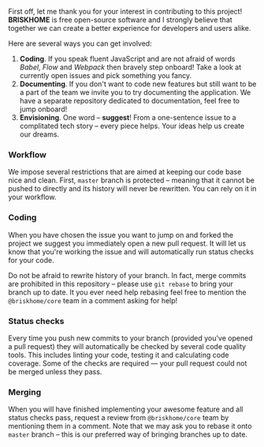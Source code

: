 First off, let me thank you for your interest in contributing to this project! **BRISKHOME** is free open-source software and I strongly believe that together we can create a better experience for developers and users alike.

Here are several ways you can get involved:

1. **Coding**. If you speak fluent JavaScript and are not afraid of words _Babel_, _Flow_ and _Webpack_ then bravely step onboard! Take a look at currently open issues and pick something you fancy.
2. **Documenting**. If you don't want to code new features but still want to be a part of the team we invite you to try documenting the application. We have a separate repository dedicated to documentation, feel free to jump onboard!
3. **Envisioning**. One word – **suggest**! From a one-sentence issue to a complitated tech story – every piece helps. Your ideas help us create our dreams.

### Workflow

We impose several restrictions that are aimed at keeping our code base nice and clean. First, `master` branch is protected – meaning that it cannot be pushed to directly and its history will never be rewritten. You can rely on it in your workflow.

### Coding

When you have chosen the issue you want to jump on and forked the project we suggest you immediately open a new pull request. It will let us know that you're working the issue and will automatically run status checks for your code.

Do not be afraid to rewrite history of your branch. In fact, merge commits are prohibited in this repository – please use `git rebase` to bring your branch up to date. It you ever need help rebasing feel free to mention the `@briskhome/core` team in a comment asking for help!

### Status checks

Every time you push new commits to your branch (provided you've opened a pull request) they will automatically be checked by several code quality tools. This includes linting your code, testing it and calculating code coverage. Some of the checks are required — your pull request could not be merged unless they pass.

### Merging

When you will have finished implementing your awesome feature and all status checks pass, request a review from `@briskhome/core` team by mentioning them in a comment. Note that we may ask you to rebase it onto `master` branch – this is our preferred way of bringing branches up to date.
